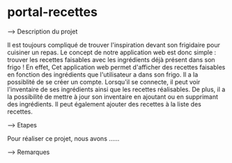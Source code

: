 # portal-recettes

--> Description du projet

Il est toujours compliqué de trouver l'inspiration devant son frigidaire pour cuisiner un repas. Le concept de notre application web est donc simple : trouver les recettes faisables avec les ingrédients déjà présent dans son frigo ! 
En effet, 
Cet application web permet d'afficher des recettes faisables en fonction des ingrédients que l'utilisateur a dans son frigo.
Il a la possiblité de se créer un compte. Lorsqu'il se connecte, il peut voir l'inventaire de ses ingrédients ainsi 
que les recettes réalisables. De plus, il a la possibilité de mettre à jour son inventaire en ajoutant 
ou en supprimant des ingrédients. Il peut également ajouter des recettes à la liste des recettes.

--> Etapes

Pour réaliser ce projet, nous avons ......

--> Remarques
